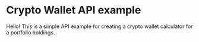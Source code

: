 # Crypto Wallet API example
Hello! This is a simple API example for creating a crypto wallet calculator for a portfolio holdings. 
